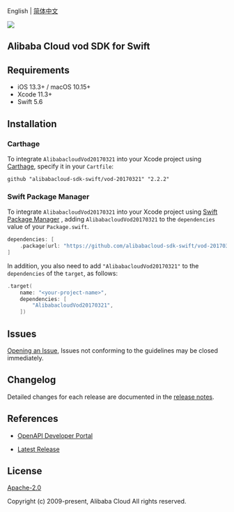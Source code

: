 English | [简体中文](README-CN.md)

![](https://aliyunsdk-pages.alicdn.com/icons/AlibabaCloud.svg)

## Alibaba Cloud vod SDK for Swift

## Requirements

- iOS 13.3+ / macOS 10.15+
- Xcode 11.3+
- Swift 5.6

## Installation

### Carthage

To integrate `AlibabacloudVod20170321` into your Xcode project using [Carthage](https://github.com/Carthage/Carthage), specify it in your `Cartfile`:

```ogdl
github "alibabacloud-sdk-swift/vod-20170321" "2.2.2"
```

### Swift Package Manager

To integrate `AlibabacloudVod20170321` into your Xcode project using [Swift Package Manager](https://swift.org/package-manager/) , adding `AlibabacloudVod20170321` to the `dependencies` value of your `Package.swift`.

```swift
dependencies: [
    .package(url: "https://github.com/alibabacloud-sdk-swift/vod-20170321.git", from: "2.2.2")
]
```

In addition, you also need to add `"AlibabacloudVod20170321"` to the `dependencies` of the `target`, as follows:

```swift
.target(
    name: "<your-project-name>",
    dependencies: [
        "AlibabacloudVod20170321",
    ])
```

## Issues

[Opening an Issue](https://github.com/alibabacloud-sdk-swift/vod-20170321/issues/new), Issues not conforming to the guidelines may be closed immediately.

## Changelog

Detailed changes for each release are documented in the [release notes](./ChangeLog.txt).

## References

* [OpenAPI Developer Portal](https://next.api.alibabacloud.com/home)
- [Latest Release](https://github.com/alibabacloud-sdk-swift/vod-20170321)

## License

[Apache-2.0](http://www.apache.org/licenses/LICENSE-2.0)

Copyright (c) 2009-present, Alibaba Cloud All rights reserved.
